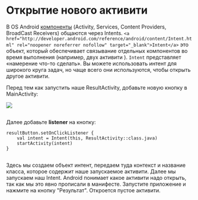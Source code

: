 # Открытие нового активити

В OS Android [компоненты](https://developer.android.com/guide/components/fundamentals#Components) (Activity, Services, Content Providers, BroadCast Receivers) общаются через Intents. `<a href="http://developer.android.com/reference/android/content/Intent.html" rel="noopener noreferrer nofollow" target="_blank">Intent</a>` это объект, который обеспечивает связывание отдельных компонентов во время выполнения (например, двух активити ). `Intent` представляет «намерение что-то сделать». Вы можете использовать интент для широкого круга задач, но чаще всего они используются, чтобы открыть другое активити.

Перед тем как запустить наше ResultActivity, добавьте новую кнопку в MainActivity:

![](https://ucarecdn.com/66324d39-fab2-4449-89de-d9647c216b60/)

![](data:image/gif;base64,R0lGODlhAQABAPABAP///wAAACH5BAEKAAAALAAAAAABAAEAAAICRAEAOw== "Click and drag to move")

Далее добавьте **listener** на кнопку:

```
resultButton.setOnClickListener {
    val intent = Intent(this, ResultActivity::class.java)
    startActivity(intent)
}
```

![](data:image/gif;base64,R0lGODlhAQABAPABAP///wAAACH5BAEKAAAALAAAAAABAAEAAAICRAEAOw==)![](data:image/gif;base64,R0lGODlhAQABAPABAP///wAAACH5BAEKAAAALAAAAAABAAEAAAICRAEAOw== "Click and drag to move")

Здесь мы создаем объект интент,  передаем туда контекст и название класса, которое содержит наше запускаемое активити. Далее мы запускаем наш Intent. Android понимает какое активити надо открыть, так как мы это явно прописали в манифесте. Запустите приложение и нажмите на кнопку "Результат". Откроется пустое активити.
